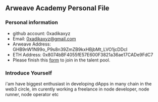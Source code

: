 ## Arweave Academy Personal File

### Personal information

- github account: 0xadikaxyz
- Email: 0xadikaxyz@gmail.com
- Arweave Address: GHB9nW1N99o_P9s8n39ZmZB9kxHBjbMt_LVO1jcDDcI
- ETH Address: 0x8074bBF4055fE57E600F3821a36ae17CADe9FdC7
- Please finish this [form](https://docs.google.com/forms/d/e/1FAIpQLSfWA5fIIcBgmRppm3jNz5vmf9Mai_QMVil-2pO4r7YKn_Zhtw/viewform?usp=sf_link) to join in the talent pool.

### Introduce Yourself
 i'am have biggest enthusiast in developing dApps in many chain in the web3 circle, im curently working a freelance in node developer, node runner, node operator etc
